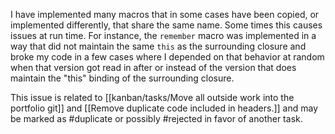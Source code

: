 I have implemented many macros that in some cases have been copied, or implemented differently, that share the same name. Some times this causes issues at run time. For instance, the `remember` macro was implemented in a way that did not maintain the same `this` as the surrounding closure and broke my code in a few cases where I depended on that behavior at random when that version got read in after or instead of the version that does maintain the "this" binding of the surrounding closure.

This issue is related to [[kanban/tasks/Move all outside work into the portfolio git]] and [[Remove duplicate code included in headers.]] and may be marked as #duplicate or possibly #rejected in favor of another task.